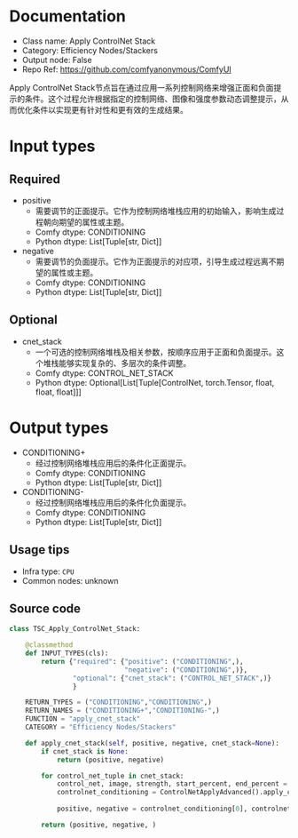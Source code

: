 
# Documentation
- Class name: Apply ControlNet Stack
- Category: Efficiency Nodes/Stackers
- Output node: False
- Repo Ref: https://github.com/comfyanonymous/ComfyUI

Apply ControlNet Stack节点旨在通过应用一系列控制网络来增强正面和负面提示的条件。这个过程允许根据指定的控制网络、图像和强度参数动态调整提示，从而优化条件以实现更有针对性和更有效的生成结果。

# Input types
## Required
- positive
    - 需要调节的正面提示。它作为控制网络堆栈应用的初始输入，影响生成过程朝向期望的属性或主题。
    - Comfy dtype: CONDITIONING
    - Python dtype: List[Tuple[str, Dict]]
- negative
    - 需要调节的负面提示。它作为正面提示的对应项，引导生成过程远离不期望的属性或主题。
    - Comfy dtype: CONDITIONING
    - Python dtype: List[Tuple[str, Dict]]
## Optional
- cnet_stack
    - 一个可选的控制网络堆栈及相关参数，按顺序应用于正面和负面提示。这个堆栈能够实现复杂的、多层次的条件调整。
    - Comfy dtype: CONTROL_NET_STACK
    - Python dtype: Optional[List[Tuple[ControlNet, torch.Tensor, float, float, float]]]

# Output types
- CONDITIONING+
    - 经过控制网络堆栈应用后的条件化正面提示。
    - Comfy dtype: CONDITIONING
    - Python dtype: List[Tuple[str, Dict]]
- CONDITIONING-
    - 经过控制网络堆栈应用后的条件化负面提示。
    - Comfy dtype: CONDITIONING
    - Python dtype: List[Tuple[str, Dict]]


## Usage tips
- Infra type: `CPU`
- Common nodes: unknown


## Source code
```python
class TSC_Apply_ControlNet_Stack:

    @classmethod
    def INPUT_TYPES(cls):
        return {"required": {"positive": ("CONDITIONING",),
                             "negative": ("CONDITIONING",)},
                "optional": {"cnet_stack": ("CONTROL_NET_STACK",)}
                }

    RETURN_TYPES = ("CONDITIONING","CONDITIONING",)
    RETURN_NAMES = ("CONDITIONING+","CONDITIONING-",)
    FUNCTION = "apply_cnet_stack"
    CATEGORY = "Efficiency Nodes/Stackers"

    def apply_cnet_stack(self, positive, negative, cnet_stack=None):
        if cnet_stack is None:
            return (positive, negative)

        for control_net_tuple in cnet_stack:
            control_net, image, strength, start_percent, end_percent = control_net_tuple
            controlnet_conditioning = ControlNetApplyAdvanced().apply_controlnet(positive, negative, control_net, image,
                                                                                 strength, start_percent, end_percent)
            positive, negative = controlnet_conditioning[0], controlnet_conditioning[1]

        return (positive, negative, )

```
